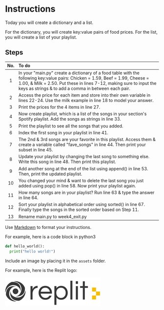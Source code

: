 # Instructions  

Today you will create a dictionary and a list.

For the dictionary, you will create key:value pairs of food prices.
For the list, you will create a list of your playlist.

## Steps
No.| To do
:-:|:-
1| In your "main.py" create a dictionary of a food table with the following key:value pairs: Chicken = 1.59, Beef = 1.99, Cheese = 1.00, & Milk = 2.50. Put these in lines 7-12, making sure to input the keys as strings & to add a comma in between each pair.
2| Access the price for each item and store into their own variable in lines 22-24. Use the milk example in line 18 to model your answer.
3| Print the prices for the 4 items in line 27.
4| Now create playlist, which is a list of the songs in your section's Spotify playlist. Add the songs as strings in line 33.
5| Print the playlist to see all the songs that you added.
6| Index the first song in your playlist in line 41.
7| The 2nd & 3rd songs are your favorite in this playlist. Access them & create a variable called "fave_songs" in line 44. Then print your subset in line 45.
8| Update your playlist by changing the last song to something else. Write this song in line 48. Then print this playlist.
9| Add another song at the end of the list using append() in line 53. Then, print the updated playlist.
10| You changed your mind & want to delete the last song you just added using pop() in line 58. Now print your playlist again.
11| How many songs are in your playlist? Run line 63 & type the answer in line 64.
12| Sort your playlist in alphabetical order using sorted() in line 67. Finally type the songs in the sorted order based on Step 11.
13| Rename main.py to week4_exit.py


  Use [Markdown](https://gist.github.com/cuonggt/9b7d08a597b167299f0d) to format your instructions.

  For example, here is a code block in python3
```python
def hello_world():
  print("hello world!")
```


  Include an image by placing it in the `assets` folder.

  For example, here is the Replit logo:

  ![alt text](assets/logo.png)
  
  